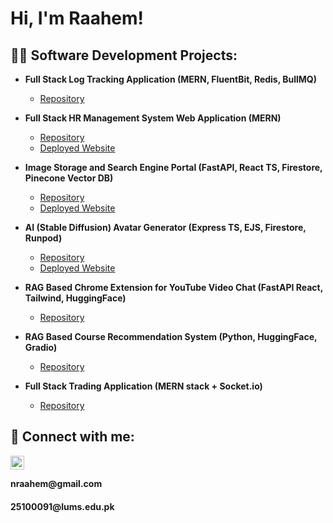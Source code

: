 <h1>Hi, I'm Raahem! <br/>

<h2>👨‍💻 Software Development Projects:</h2>

- <b>Full Stack Log Tracking Application (MERN, FluentBit, Redis, BullMQ)</b>
  - [Repository](https://github.com/Hadia-Junaid/log-tracker) <b><i></b></i>

- <b>Full Stack HR Management System Web Application (MERN)</b>
  - [Repository](https://github.com/iamzammad/SE-Group-4/tree/main/employ-net) <b><i></b></i>
  - [Deployed Website](https://employnet.onrender.com/) <b><i></b></i>

- <b>Image Storage and Search Engine Portal (FastAPI, React TS, Firestore, Pinecone Vector DB)</b>
  - [Repository](https://github.com/raahemn/image-search-engine) <b><i></b></i>
  - [Deployed Website](https://imsfrontend-ujhoe434ua-uc.a.run.app/) <b><i></b></i>

- <b>AI (Stable Diffusion) Avatar Generator (Express TS, EJS, Firestore, Runpod) </b>
  - [Repository](https://github.com/raahemn/avatar-generator) <b><i></b></i>
  - [Deployed Website](https://avatars-ujhoe434ua-uc.a.run.app/) <b><i></b></i>

- <b>RAG Based Chrome Extension for YouTube Video Chat (FastAPI React, Tailwind, HuggingFace) </b>
  - [Repository](https://github.com/raahemn/vid-query) <b><i></b></i>

- <b>RAG Based Course Recommendation System (Python, HuggingFace, Gradio) </b>
  - [Repository](https://github.com/raahemn/RAG-Course-Recommender) <b><i></b></i>

- <b>Full Stack Trading Application (MERN stack + Socket.io)</b>
  - [Repository](https://github.com/raahemn/trading-app-mern) <b><i></b></i>


<h2> 🤳 Connect with me:</h2>

[<img align="left" alt="JoshMadakor | LinkedIn" width="22px" src="https://cdn.jsdelivr.net/npm/simple-icons@v3/icons/linkedin.svg" />][linkedin]

[linkedin]: https://linkedin.com/in/raahem-nabeel

<br>
<h4>nraahem@gmail.com</h4>
<h4>25100091@lums.edu.pk</h4>

<!--
**joshmadakor1/joshmadakor1** is a ✨ _special_ ✨ repository because its `README.md` (this file) appears on your GitHub profile.

Here are some ideas to get you started:

- 🔭 I’m currently working on ...
- 🌱 I’m currently learning ...
- 👯 I’m looking to collaborate on ...
- 🤔 I’m looking for help with ...
- 💬 Ask me about ...
- 📫 How to reach me: ...
- 😄 Pronouns: ...
- ⚡ Fun fact: ...
-->
